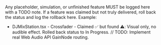 <!-- LLM/Claude Context: Section = REALITY AUDIT / PLACEHOLDER DISCLOSURE -->

Any placeholder, simulation, or unfinished feature MUST be logged here with a TODO note.
If a feature was claimed but not truly delivered, roll back the status and log the rollback here.
Example:
- DJMixStation.tsx - Crossfader - Claimed ✅ but found ⚠️: Visual only, no audible effect. Rolled back status to In Progress. // TODO: Implement real Web Audio API GainNode routing.
